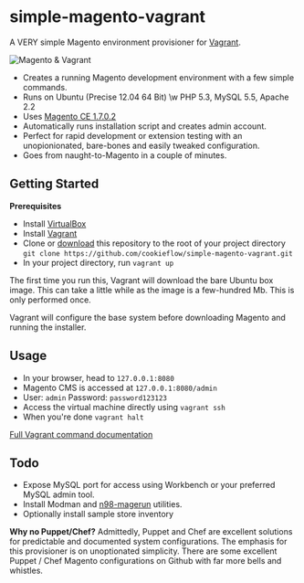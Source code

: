 simple-magento-vagrant
======================

A VERY simple Magento environment provisioner for [Vagrant](http://www.vagrantup.com/).

![Magento & Vagrant](https://cookieflow.files.wordpress.com/2013/07/magento_vagrant.jpg?w=525&h=225)

* Creates a running Magento development environment with a few simple commands.
* Runs on Ubuntu (Precise 12.04 64 Bit) \w PHP 5.3, MySQL 5.5, Apache 2.2
* Uses [Magento CE 1.7.0.2](http://www.magentocommerce.com/download)
* Automatically runs installation script and creates admin account.
* Perfect for rapid development or extension testing with an unopionionated, bare-bones and easily tweaked configuration.
* Goes from naught-to-Magento in a couple of minutes.

## Getting Started

**Prerequisites**

* Install [VirtualBox](https://www.virtualbox.org/wiki/Downloads)
* Install [Vagrant](http://www.vagrantup.com/)
* Clone or [download](https://github.com/cookieflow/simple-magento-vagrant/archive/master.zip) this repository to the root of your project directory `git clone https://github.com/cookieflow/simple-magento-vagrant.git`
* In your project directory, run `vagrant up`

The first time you run this, Vagrant will download the bare Ubuntu box image. This can take a little while as the image is a few-hundred Mb. This is only performed once.

Vagrant will configure the base system before downloading Magento and running the installer.

## Usage

* In your browser, head to `127.0.0.1:8080`
* Magento CMS is accessed at `127.0.0.1:8080/admin`
* User: `admin` Password: `password123123`
* Access the virtual machine directly using `vagrant ssh`
* When you're done `vagrant halt`

[Full Vagrant command documentation](http://docs.vagrantup.com/v2/cli/index.html)

## Todo
* Expose MySQL port for access using Workbench or your preferred MySQL admin tool.
* Install Modman and [n98-magerun](https://github.com/netz98/n98-magerun) utilities.
* Optionally install sample store inventory

**Why no Puppet/Chef?**
Admittedly, Puppet and Chef are excellent solutions for predictable and documented system configurations. The emphasis for this provisioner is on unoptionated simplicity. There are some excellent Puppet / Chef Magento configurations on Github with far more bells and whistles.



